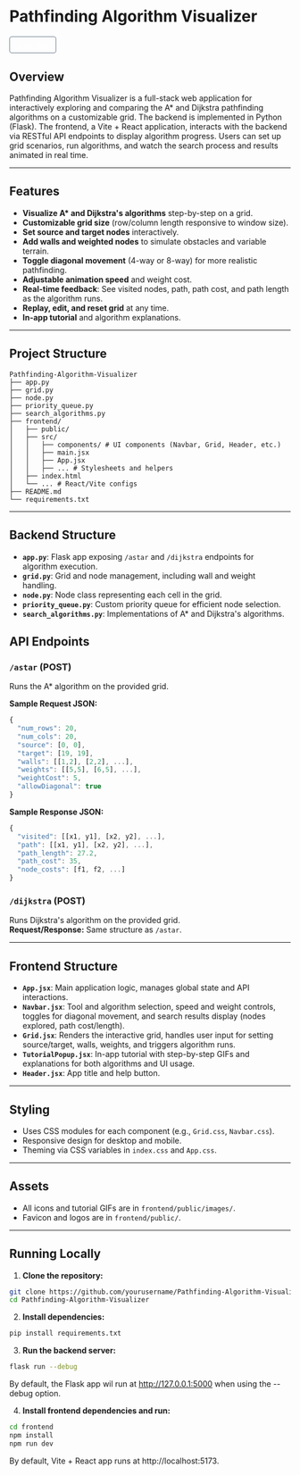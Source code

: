 <div style="display: flex; flex-direction: column;">
  <h1>Pathfinding Algorithm Visualizer</h1>
  <button type="button" 
    style="place-self: flex-start; 
           padding-inline: 1em;
           padding-block: 0.5em;
           border: 1px solid slategrey; 
           background-color: transparent;
           border-radius: 4px;">
    <a style="color: white;" href="https://pav-frontend.onrender.com">View Site</a>
  </button>
</div>

## Overview

Pathfinding Algorithm Visualizer is a full-stack web application for interactively exploring and comparing the A\* and Dijkstra pathfinding algorithms on a customizable grid. The backend is implemented in Python (Flask). The frontend, a Vite + React application, interacts with the backend via RESTful API endpoints to display algorithm progress. Users can set up grid scenarios, run algorithms, and watch the search process and results animated in real time.

---

## Features

- **Visualize A\* and Dijkstra's algorithms** step-by-step on a grid.
- **Customizable grid size** (row/column length responsive to window size).
- **Set source and target nodes** interactively.
- **Add walls and weighted nodes** to simulate obstacles and variable terrain.
- **Toggle diagonal movement** (4-way or 8-way) for more realistic pathfinding.
- **Adjustable animation speed** and weight cost.
- **Real-time feedback**: See visited nodes, path, path cost, and path length as the algorithm runs.
- **Replay, edit, and reset grid** at any time.
- **In-app tutorial** and algorithm explanations.

---

## Project Structure

```text
Pathfinding-Algorithm-Visualizer
├── app.py
├── grid.py
├── node.py
├── priority_queue.py
├── search_algorithms.py
├── frontend/
│   ├── public/
│   ├── src/
│   │   ├── components/ # UI components (Navbar, Grid, Header, etc.)
│   │   ├── main.jsx
│   │   ├── App.jsx
│   │   ├── ... # Stylesheets and helpers
│   ├── index.html
│   └── ... # React/Vite configs
├── README.md
└── requirements.txt
```

---

## Backend Structure

- **`app.py`**: Flask app exposing `/astar` and `/dijkstra` endpoints for algorithm execution.
- **`grid.py`**: Grid and node management, including wall and weight handling.
- **`node.py`**: Node class representing each cell in the grid.
- **`priority_queue.py`**: Custom priority queue for efficient node selection.
- **`search_algorithms.py`**: Implementations of A\* and Dijkstra's algorithms.

## API Endpoints

### `/astar` (POST)

Runs the A\* algorithm on the provided grid.

**Sample Request JSON:**

```JavaScript
{
  "num_rows": 20,
  "num_cols": 20,
  "source": [0, 0],
  "target": [19, 19],
  "walls": [[1,2], [2,2], ...],
  "weights": [[5,5], [6,5], ...],
  "weightCost": 5,
  "allowDiagonal": true
}
```

**Sample Response JSON:**

```JavaScript
{
  "visited": [[x1, y1], [x2, y2], ...],
  "path": [[x1, y1], [x2, y2], ...],
  "path_length": 27.2,
  "path_cost": 35,
  "node_costs": [f1, f2, ...]
}
```

### `/dijkstra` (POST)

Runs Dijkstra's algorithm on the provided grid.  
**Request/Response:** Same structure as `/astar`.

---

## Frontend Structure

- **`App.jsx`**: Main application logic, manages global state and API interactions.
- **`Navbar.jsx`**: Tool and algorithm selection, speed and weight controls, toggles for diagonal movement, and search results display (nodes explored, path cost/length).
- **`Grid.jsx`**: Renders the interactive grid, handles user input for setting source/target, walls, weights, and triggers algorithm runs.
- **`TutorialPopup.jsx`**: In-app tutorial with step-by-step GIFs and explanations for both algorithms and UI usage.
- **`Header.jsx`**: App title and help button.

---

## Styling

- Uses CSS modules for each component (e.g., `Grid.css`, `Navbar.css`).
- Responsive design for desktop and mobile.
- Theming via CSS variables in `index.css` and `App.css`.

---

## Assets

- All icons and tutorial GIFs are in `frontend/public/images/`.
- Favicon and logos are in `frontend/public/`.

---

## Running Locally

1. **Clone the repository:**

```sh
git clone https://github.com/yourusername/Pathfinding-Algorithm-Visualizer.git
cd Pathfinding-Algorithm-Visualizer
```

2. **Install dependencies:**

```sh
pip install requirements.txt
```

3. **Run the backend server:**

```sh
flask run --debug
```

By default, the Flask app wil run at http://127.0.0.1:5000 when using the --debug option.

4. **Install frontend dependencies and run:**

```sh
cd frontend
npm install
npm run dev
```

By default, Vite + React app runs at http://localhost:5173.
